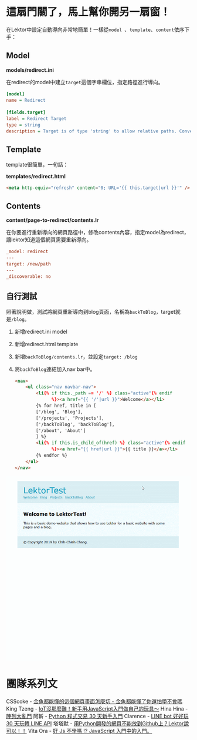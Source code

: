 # 這扇門關了，馬上幫你開另一扇窗！

在Lektor中設定自動導向非常地簡單！一樣從`model `、`template`、`content`依序下手：

## Model

**models/redirect.ini**

在redirect的model中建立`target`這個字串欄位，指定路徑進行導向。

```ini
[model]
name = Redirect

[fields.target]
label = Redirect Target
type = string
description = Target is of type 'string' to allow relative paths. Converted to url in the template.
```

## Template

template很簡單，一句話：

**templates/redirect.html**

```html
<meta http-equiv="refresh" content="0; URL='{{ this.target|url }}'" />
```

## Contents

**content/page-to-redirect/contents.lr**

在你要進行重新導向的網頁路徑中，修改contents內容，指定model為redirect，讓lektor知道這個網頁需要重新導向。

```ini
_model: redirect
---
target: /new/path
---
_discoverable: no
```

## 自行測試

照著說明做，測試將網頁重新導向到blog頁面，名稱為`backToBlog`，target就是`/blog`。

1. 新增redirect.ini model

2. 新增redirect.html template

3. 新增`backToBlog/contents.lr`，並設定`target: /blog`

4. 將`backToBlog`連結加入nav bar中。

   ```html
   <nav>
       <ul class="nav navbar-nav">
           <li{% if this._path == '/' %} class="active"{% endif
                 %}><a href="{{ '/'|url }}">Welcome</a></li>
           {% for href, title in [
           ['/blog', 'Blog'],
           ['/projects', 'Projects'],
           ['/backToBlog', 'backToBlog'],
           ['/about', 'About']
           ] %}
           <li{% if this.is_child_of(href) %} class="active"{% endif
                 %}><a href="{{ href|url }}">{{ title }}</a></li>
           {% endfor %}
       </ul>
   </nav>
   ```

![redirect](../assets/redirect.gif)

# 團隊系列文

CSScoke - [金魚都能懂的這個網頁畫面怎麼切 - 金魚都能懂了你還怕學不會嗎](https://ithelp.ithome.com.tw/users/20112550/ironman/2623)
King Tzeng - [IoT沒那麼難！新手用JavaScript入門做自己的玩具～](https://ithelp.ithome.com.tw/users/20103130/ironman/2125)
Hina Hina - [陣列大亂鬥](https://ithelp.ithome.com.tw/users/20120000/ironman/2256) 
阿斬 - [Python 程式交易 30 天新手入門](https://ithelp.ithome.com.tw/users/20120536/ironman/2571)
Clarence - [LINE bot 好好玩 30 天玩轉 LINE API](https://ithelp.ithome.com.tw/users/20117701/ironman/2634)
塔塔默 - [用Python開發的網頁不能放到Github上？Lektor說可以！！](https://ithelp.ithome.com.tw/users/20112552/ironman/2735)
Vita Ora - [好 Js 不學嗎 !? JavaScript 入門中的入門。](https://ithelp.ithome.com.tw/users/20112656/ironman/2782)